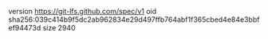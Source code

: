 version https://git-lfs.github.com/spec/v1
oid sha256:039c414b9f5dc2ab962834e29d497ffb764abf1f365cbed4e84e3bbfef94473d
size 2940
